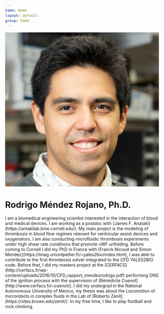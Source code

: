 ```yaml
---
name: Home
layout: default
group: home
---
```


<img src="/static/img/Rodrigo_Mendez_Rojano.jpg" class="img-responsive center-block" alt="Lab photo"/>

<h1 class="text-center">Rodrigo Méndez Rojano, Ph.D.</h1>

<p class="lead text-justify">
I am a biomedical engineering scientist interested in the interaction of blood and medical devices. I am working as a postdoc with [James F. Anataki](https://antakilab.bme.cornell.edu/). My main project is the modeling of thrombosis in blood flow regimes relevant for ventricular assist devices and oxygenators. I am also conducting microfluidic thrombosis experiments under high shear rate conditions that promote vWF unfolding. 
Before coming to Cornell I did my PhD in France with [Franck Nicoud and Simon Mendez](https://imag.umontpellier.fr/~yales2bio/index.html), I was able to contribute to the first thrombosis solver integrated to the CFD YALES2BIO code. Before that, I did my masters project at the [CERFACS](http://cerfacs.fr/wp-content/uploads/2016/10/CFD_rapport_mendezrodrigo.pdf) performing DNS of the ignition process with the supervision of [Bénédicte Cuenot](http://www.cerfacs.fr/~cuenot/). I did my undergrad in the National Autonomous University of Mexico, my thesis was about the Locomotion of microrobots in complex fluids in the Lab of [Roberto Zenit](https://sites.brown.edu/zenit/).
In my free time, I like to play football and rock climbing.
</p>
